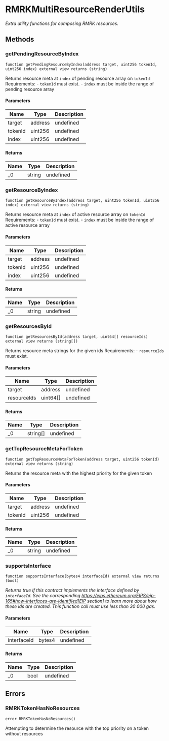 # RMRKMultiResourceRenderUtils







*Extra utility functions for composing RMRK resources.*

## Methods

### getPendingResourceByIndex

```solidity
function getPendingResourceByIndex(address target, uint256 tokenId, uint256 index) external view returns (string)
```

Returns resource meta at `index` of pending resource array on `tokenId` Requirements: - `tokenId` must exist. - `index` must be inside the range of pending resource array



#### Parameters

| Name | Type | Description |
|---|---|---|
| target | address | undefined |
| tokenId | uint256 | undefined |
| index | uint256 | undefined |

#### Returns

| Name | Type | Description |
|---|---|---|
| _0 | string | undefined |

### getResourceByIndex

```solidity
function getResourceByIndex(address target, uint256 tokenId, uint256 index) external view returns (string)
```

Returns resource meta at `index` of active resource array on `tokenId` Requirements: - `tokenId` must exist. - `index` must be inside the range of active resource array



#### Parameters

| Name | Type | Description |
|---|---|---|
| target | address | undefined |
| tokenId | uint256 | undefined |
| index | uint256 | undefined |

#### Returns

| Name | Type | Description |
|---|---|---|
| _0 | string | undefined |

### getResourcesById

```solidity
function getResourcesById(address target, uint64[] resourceIds) external view returns (string[])
```

Returns resource meta strings for the given ids Requirements: - `resourceIds` must exist.



#### Parameters

| Name | Type | Description |
|---|---|---|
| target | address | undefined |
| resourceIds | uint64[] | undefined |

#### Returns

| Name | Type | Description |
|---|---|---|
| _0 | string[] | undefined |

### getTopResourceMetaForToken

```solidity
function getTopResourceMetaForToken(address target, uint256 tokenId) external view returns (string)
```

Returns the resource meta with the highest priority for the given token



#### Parameters

| Name | Type | Description |
|---|---|---|
| target | address | undefined |
| tokenId | uint256 | undefined |

#### Returns

| Name | Type | Description |
|---|---|---|
| _0 | string | undefined |

### supportsInterface

```solidity
function supportsInterface(bytes4 interfaceId) external view returns (bool)
```



*Returns true if this contract implements the interface defined by `interfaceId`. See the corresponding https://eips.ethereum.org/EIPS/eip-165#how-interfaces-are-identified[EIP section] to learn more about how these ids are created. This function call must use less than 30 000 gas.*

#### Parameters

| Name | Type | Description |
|---|---|---|
| interfaceId | bytes4 | undefined |

#### Returns

| Name | Type | Description |
|---|---|---|
| _0 | bool | undefined |




## Errors

### RMRKTokenHasNoResources

```solidity
error RMRKTokenHasNoResources()
```

Attempting to determine the resource with the top priority on a token without resources





